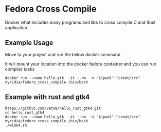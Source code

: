 # Fedora Cross Compile 
Docker what includes many programs and libs to cross compile C and Rust application

## Example Usage

Move to your project and run the below docker command.

It will mount your location into the docker fedora container and you can run compiler tasks

```
docker run --name hello_gtk  -it --rm  -v "$(pwd)":"/root/src"   myridia/fedora_cross_compile /bin/bash
```


## Example with rust and gtk4
```
https://github.com/veto8/hello_rust_gtk4.git
cd hello_rust_gtk4
docker run --name hello_gtk  -it --rm  -v "$(pwd)":"/root/src"   myridia/fedora_cross_compile /bin/bash 
./win64.sh
```



